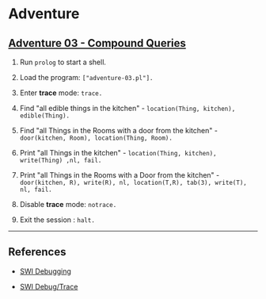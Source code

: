 # Adventure

## [Adventure 03 - Compound Queries](http://pages.cs.wisc.edu/~fischer/cs538.s00/prolog/A4COMQRY.HTM)

1. Run `prolog` to start a shell.

2. Load the program: `["adventure-03.pl"].`

3. Enter __trace__ mode: `trace.`

4. Find "all edible things in the kitchen" - `location(Thing, kitchen), edible(Thing).`

5. Find "all Things in the Rooms with a door from the kitchen" - `door(kitchen, Room), location(Thing, Room).`

6. Print "all Things in the kitchen" - `location(Thing, kitchen), write(Thing) ,nl, fail.`

7. Print "all Things in the Rooms with a Door from the kitchen" - `door(kitchen, R), write(R), nl, location(T,R), tab(3), write(T), nl, fail.`

8. Disable __trace__ mode: `notrace.`

9. Exit the session : `halt.`

---

## References

* [SWI Debugging](http://www.swi-prolog.org/pldoc/man?section=debugging)

* [SWI Debug/Trace](http://www.swi-prolog.org/pldoc/man?section=debugger)
